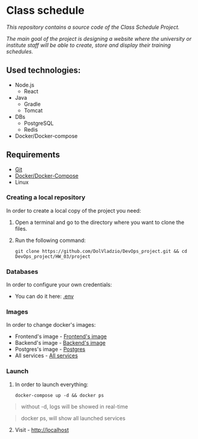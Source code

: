 # Class schedule
_This repository contains a source code of the Class Schedule Project._

_The main goal of the project is designing a website where the university or institute staff will be able to create, store and display their training schedules._

## Used technologies:
- Node.js
  - React
- Java
  - Gradle
  - Tomcat
- DBs
  - PostgreSQL
  - Redis
- Docker/Docker-compose

## Requirements
- [Git]
- [Docker/Docker-Compose]
- Linux

### Creating a local repository
In order to create a local copy of the project you need:
1. Open a terminal and go to the directory where you want to clone the files. 
2. Run the following command:

       git clone https://github.com/DolVladzio/DevOps_project.git && cd DevOps_project/HW_03/project

### Databases
In order to configure your own credentials:
- You can do it here: [.env]

### Images
In order to change docker's images:
- Frontend's image - [Frontend's image]
- Backend's image - [Backend's image]
- Postgres's image - [Postgres]
- All services - [All services]

### Launch
1. In order to launch everything:

       docker-compose up -d && docker ps
> without -d, logs will be showed in real-time

> docker ps, will show all launched services
2. Visit - [http://localhost]

[//]: # (Reference links)
[.env]: <https://github.com/DolVladzio/DevOps_project/blob/SCRUM-18-HW_03/HW_03/project/.env>
[Frontend's image]: <https://github.com/DolVladzio/DevOps_project/blob/SCRUM-18-HW_03/HW_03/project/frontend/Dockerfile>
[Backend's image]: <https://github.com/DolVladzio/DevOps_project/blob/SCRUM-18-HW_03/HW_03/project/Dockerfile>
[Postgres]: <https://github.com/DolVladzio/DevOps_project/blob/SCRUM-18-HW_03/HW_03/project/postgres/Dockerfile>
[All services]: <https://github.com/DolVladzio/DevOps_project/blob/SCRUM-18-HW_03/HW_03/project/docker-compose.yml>
[http://localhost]: <http://localhost>
[Git]: <https://git-scm.com/downloads/linux>
[Docker/Docker-Compose]: <https://docs.docker.com/engine/install/>
